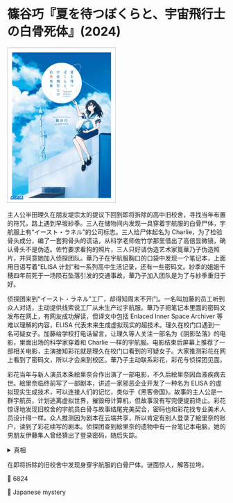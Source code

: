 # 篠谷巧『夏を待つぼくらと、宇宙飛行士の白骨死体』(2024)

<img src=images/2024_cover.jpg width=250/>

主人公半田理久在朋友堤宗太的提议下回到即将拆除的高中旧校舍，寻找当年布置的符咒，路上遇到早坂紗季。三人在储物间内发现一具穿着宇航服的白骨尸体，宇航服上有“イースト・ラネル”的公司标志。三人给尸体起名为 Charlie，为了检验骨头成分，编了一套狗骨头的谎话，从科学老师佐竹学那里借出了高倍显微镜，确认骨头不是伪造。佐竹要求看狗的照片，三人只好请伪造艺术家筧華乃子伪造照片，并同意她加入侦探团队。華乃子在宇航服胸口的口袋中发现一个笔记本，上面用日语写着“ELISA 计划”和一系列高中生活记录，还有一些密码文。紗季的姐姐千穂四年前死于一场陨石坠落引发的交通事故，華乃子加入团队是为了与紗季重归于好。

侦探团来到“イースト・ラネル”工厂，却得知周末不开门。一名叫加藤的员工听到众人对话，主动提供线索说工厂从未生产过宇航服。華乃子把笔记本里面的密码文发布在网上，有网友成功解读，但译文中包括 Enlaced Inner Space Archiver 等难以理解的内容，ELISA 代表未来生成虚拟现实的超技术。理久在校门口遇到一名可疑女子。加藤给学校打电话留言，让理久等人关注一部名为《阴影坠落》的电影，里面出场的科学家穿着和 Charlie 一样的宇航服。电影结束后屏幕上推荐了一部相关电影，主演接知彩花就是理久在校门口看到的可疑女子。大家推测彩花在网上看到了密码文，所以才会来到校区。華乃子主动联系彩花，彩花与侦探团见面。

彩花当年与新人演员本条絵里奈合作出演了一部电影，不久后絵里奈因血液疾病去世。絵里奈临终前写了一部剧本，讲述一家邪恶企业开发了一种名为 ELISA 的虚拟现实生成技术，可以连接人们的记忆，类似于《黑客帝国》。故事的主人公是一群宇航员，计划逃离虚拟世界，摧毁母计算机，但故事没有写完便提前终止。彩花惊讶地发现旧校舍的宇航员白骨与故事结尾完美契合，密码也和彩花找专业美术人员设计得一样。众人推测因为剧本在云端共享，所以肯定有别人登录了絵里奈的账户，读到了彩花续写的剧本。侦探团查到絵里奈的遗物中有一台笔记本电脑，她的男朋友伊藤隼人曾经猜出了登录密码，随后失踪。

<details><summary>真相</summary>
隼人读到了絵里奈的剧本，陷入剧情之中，决定追随絵里奈自杀，被一个爱好“寻找尸体”的男子救下。宇航员白骨是一具不知名的自杀者，隼人从仓库中偷来宇航服，把白骨装扮成剧本中的形象，完成剧情。
</details>

在即将拆除的旧校舍中发现身穿宇航服的白骨尸体。谜面惊人，解答拉垮。

:link: 6824

:file_folder: Japanese mystery
